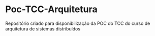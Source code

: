# Poc-TCC-Arquitetura
Repositório criado para disponibilização da POC do TCC do curso de arquitetura de sistemas distribuídos

